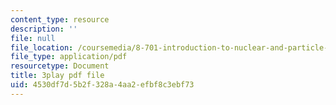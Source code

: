 ```yaml
---
content_type: resource
description: ''
file: null
file_location: /coursemedia/8-701-introduction-to-nuclear-and-particle-physics-fall-2020/4530df7d5b2f328a4aa2efbf8c3ebf73_FEK07tdpX3I.pdf
file_type: application/pdf
resourcetype: Document
title: 3play pdf file
uid: 4530df7d-5b2f-328a-4aa2-efbf8c3ebf73
---
```

